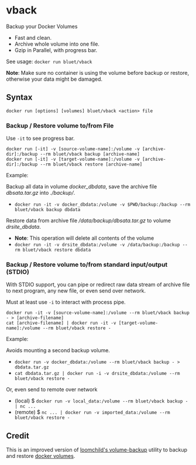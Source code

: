 # vback

Backup your Docker Volumes

- Fast and clean.
- Archive whole volume into one file.
- Gzip in Parallel, with progress bar.

See usage: `docker run bluet/vback`


**Note**: Make sure no container is using the volume before backup or restore, otherwise your data might be damaged.

## Syntax

`docker run [options] [volumes] bluet/vback <action> file`

### Backup / Restore volume to/from File

Use `-it` to see progress bar.

```
docker run [-it] -v [source-volume-name]:/volume -v [archive-dir]:/backup --rm bluet/vback backup [archive-name]
docker run [-it] -v [target-volume-name]:/volume -v [archive-dir]:/backup --rm bluet/vback restore [archive-name]
```

Example:

Backup all data in volume *docker_dbdata*, save the archive file *dbsata.tar.gz* into *./backup/*.
  - `docker run -it -v docker_dbdata:/volume -v $PWD/backup:/backup --rm bluet/vback backup dbdata`

Restore data from archive file */data/backup/dbsata.tar.gz* to volume *drsite_dbdata*.
  - **Note**: This operation will delete all contents of the volume
  - `docker run -it -v drsite_dbdata:/volume -v /data/backup:/backup --rm bluet/vback restore dbdata`


### Backup / Restore volume to/from standard input/output (STDIO)

With STDIO support, you can pipe or redirect raw data stream of archive file to next program, any new file, or even send over network.

Must at least use `-i` to interact with process pipe.

    docker run -it -v [source-volume-name]:/volume --rm bluet/vback backup - > [archive-filename]
    cat [archive-filename] | docker run -it -v [target-volume-name]:/volume --rm bluet/vback restore -

Example:

Avoids mounting a second backup volume.
  - `docker run -v docker_dbdata:/volume --rm bluet/vback backup - > dbdata.tar.gz`
  - `cat dbdata.tar.gz | docker run -i -v drsite_dbdata:/volume --rm bluet/vback restore -`

Or, even send to remote over network
  - (local) $ `docker run -v local_data:/volume --rm bluet/vback backup - | nc ...`
  - (remote) $ `nc ... | docker run -v imported_data:/volume --rm bluet/vback restore -`



## Credit

This is an improved version of [loomchild's volume-backup](https://github.com/loomchild/volume-backup) utility to backup and restore [docker volumes](https://docs.docker.com/engine/reference/commandline/volume/). 
